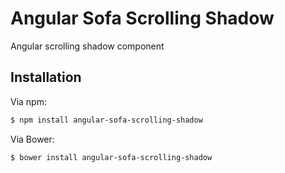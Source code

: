 # Angular Sofa Scrolling Shadow

Angular scrolling shadow component

## Installation

Via npm:

```sh
$ npm install angular-sofa-scrolling-shadow
```

Via Bower:

```sh
$ bower install angular-sofa-scrolling-shadow
```

